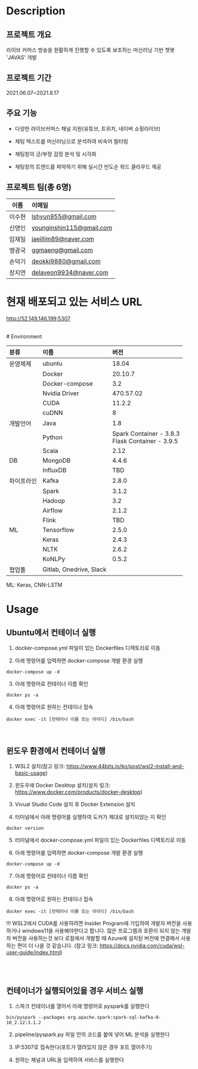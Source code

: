 # Description

## 프로젝트 개요
라이브 커머스 방송을 원활하게 진행할 수 있도록 보조하는 머신러닝 기반 챗봇 'JAVAS' 개발

## 프로젝트 기간
2021.06.07~2021.8.17

## 주요 기능
- 다양한 라이브커머스 채널 지원(유튜브, 트위치, 네이버 쇼핑라이브) 

- 채팅 텍스트를 머신러닝으로 분석하여 비속어 필터링 

- 채팅창의 긍/부정 감정 분석 및 시각화 

- 채팅창의 트렌드를 파악하기 위해 실시간 빈도순 워드 클라우드 제공 

## 프로젝트 팀(총 6명)
|이름|이메일|
|:----:|:---|
|이수현|lshyun955@gmail.com|
|신영인|younginshin115@gmail.com|
|임재일|jaeillim89@naver.com|
|맹광국|ggmaeng@gmail.com|
|손덕기|deokki9880@gmail.com|
|장지연|delayeon9934@naver.com|

# 현재 배포되고 있는 서비스 URL
http://52.149.146.199:5307

<br>
# Environment

|분류|이름|버전|
|:---|:---|:---|
|운영체제|ubuntu|18.04|
||Docker|20.10.7|
||Docker-compose|3.2|
||Nvidia Driver|470.57.02|
||CUDA|11.2.2|
||cuDNN|8|
|개발언어|Java|1.8|
||Python|Spark Container - 3.8.3<br>Flask Container - 3.9.5|
||Scala|2.12|
|DB|MongoDB|4.4.6|
||InfluxDB|TBD|
|파이프라인|Kafka|2.8.0|
||Spark|3.1.2|
||Hadoop|3.2|
||Airflow|2.1.2|
||Flink|TBD|
|ML|Tensorflow|2.5.0|
||Keras|2.4.3|
||NLTK|2.6.2|
||KoNLPy|0.5.2|
|협업툴|Gitlab, Onedrive, Slack||


ML: Keras, CNN-LSTM 


# Usage

## Ubuntu에서 컨테이너 실행
1. docker-compose.yml 파일이 있는 Dockerfiles 디렉토리로 이동

2. 아래 명령어를 입력하면 docker-compose 개발 환경 실행
```
docker-compose up -d
```

3. 아래 명령어로 컨테이너 이름 확인
```
docker ps -a
```

4. 아래 명령어로 원하는 컨테이너 접속
```
docker exec -it [컨테이너 이름 또는 아이디] /bin/bash
```
<br>

## 윈도우 환경에서 컨테이너 실행
1. WSL2 설치(참고 링크: https://www.44bits.io/ko/post/wsl2-install-and-basic-usage)

2. 윈도우에 Docker Desktop 설치(설치 링크: https://www.docker.com/products/docker-desktop)

3. Vivual Studio Code 설치 후 Docker Extension 설치

4. 터미널에서 아래 명령어를 실행하여 도커가 제대로 설치되었는 지 확인
```
docker version
```

5. 터미널에서 docker-compose.yml 파일이 있는 Dockerfiles 디렉토리로 이동

6. 아래 명령어를 입력하면 docker-compose 개발 환경 실행
```
docker-compose up -d
```

7. 아래 명령어로 컨테이너 이름 확인
```
docker ps -a
```

8. 아래 명령어로 원하는 컨테이너 접속
```
docker exec -it [컨테이너 이름 또는 아이디] /bin/bash
```

!!! WSL2에서 CUDA를 사용하려면 Insider Program에 가입하여 개발자 버전을 사용하거나 windows11을 사용해야한다고 합니다. 많은 프로그램과 호환이 되지 않는 개발자 버전을 사용하는것 보다 로컬에서 개발할 때 Azure에 설치된 버전에 연결해서 사용하는 편이 더 나을 것 같습니다. (참고 링크: https://docs.nvidia.com/cuda/wsl-user-guide/index.html)

<br><br>

## 컨테이너가 실행되어있을 경우 서비스 실행

1. 스파크 컨테이너를 열어서 아래 명령어로 pyspark를 실행한다
```
bin/pyspark --packages org.apache.spark:spark-sql-kafka-0-10_2.12:3.1.2
```


2. pipeline/pyspark.py 파일 안의 코드를 붙여 넣어 ML 분석을 실행한다

3. IP:5307로 접속한다(포트가 열려있지 않은 경우 포트 열어주기)

4. 원하는 채널과 URL을 입력하여 서비스를 실행한다